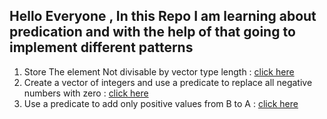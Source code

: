 ## Hello Everyone , In this Repo I am learning about predication and with the help of that going to implement different patterns
1. Store The element Not divisable by vector type length : [click here](./load_and_store.cpp)
1. Create a vector of integers and use a predicate to replace all negative numbers with zero : [click here](replace_negative_with_zeros.cpp)
1. Use a predicate to add only positive values from B to A : [click here](./add_only_positive.cpp)


